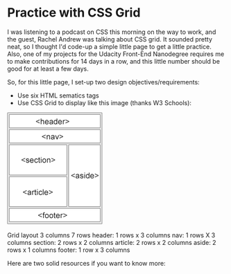 # Practice with CSS Grid

I was listening to a podcast on CSS this morning on the way to work,
and the guest, Rachel Andrew was talking about CSS grid. It sounded pretty neat,
so I thought I'd code-up a simple little page to get a little practice. Also,
one of my projects for the Udacity Front-End Nanodegree requires me to make
contributions for 14 days in a row, and this little number should be good for
at least a few days.

So, for this little page, I set-up two design objectives/requirements:
* Use six HTML sematics tags
* Use CSS Grid to display like this image (thanks W3 Schools):

![Various HTML sematic tags](img_sem_elements.gif)

Grid layout
3 columns
7 rows
header: 1 rows x 3 columns
nav: 1 rows X 3 columns
section: 2 rows x 2 columns
article: 2 rows x 2 columns
aside: 2 rows x 1 columns
footer: 1 row x 3 columns




Here are two solid resources if you want to know more:
